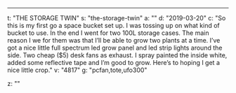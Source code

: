 ---
t: "THE STORAGE TWIN"
s: "the-storage-twin"
a: ""
d: "2019-03-20"
c: "So this is my first go a space bucket set up. I was tossing up on what kind of bucket to use. In the end I went for two 100L storage cases. The main reason I we for them was that I’ll be able to grow two plants at a time. I’ve got a nice little full spectrum led grow panel and led strip lights around the side. Two cheap ($5) desk fans as exhaust. I spray painted the inside white, added some reflective tape and I’m good to grow. Here’s to hoping I get a nice little crop."
v: "4817"
g: "pcfan,tote,ufo300"

z: ""
